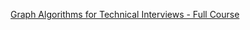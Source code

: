 [Graph Algorithms for Technical Interviews - Full Course](https://www.youtube.com/watch?v=tWVWeAqZ0WU)